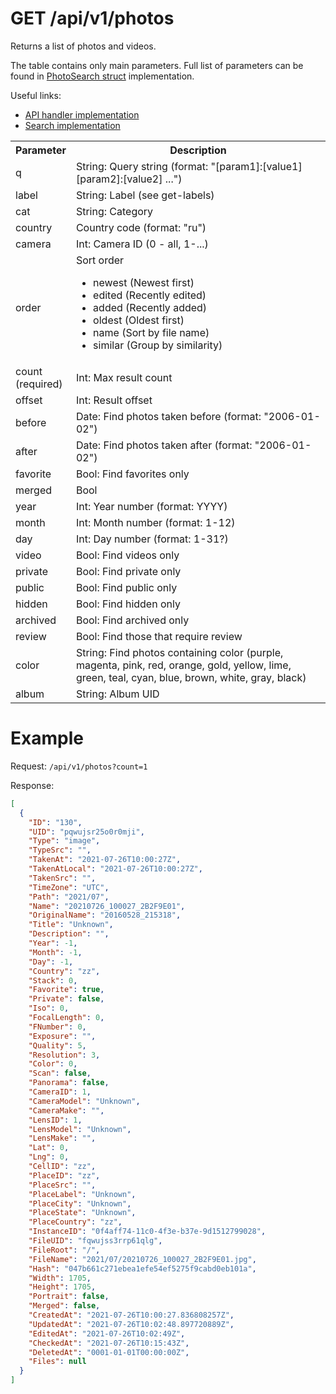# GET /api/v1/photos
Returns a list of photos and videos.

The table contains only main parameters. Full list of parameters can be found in [PhotoSearch struct](https://github.com/photoprism/photoprism/blob/ab40583c9a692730c57d4e9f5f1cd581daeed4c1/internal/form/photo_search.go#L8) implementation.

Useful links:
- [API handler implementation](https://github.com/photoprism/photoprism/blob/ab40583c9a692730c57d4e9f5f1cd581daeed4c1/internal/api/photo_search.go#L27)
- [Search implementation](https://github.com/photoprism/photoprism/blob/ab40583c9a692730c57d4e9f5f1cd581daeed4c1/internal/query/photo_search.go) 


<table>
  <tbody>
    <tr>
      <th align="center">Parameter</th>
      <th align="center">Description</th>
    </tr>
    <tr>
      <td>q</td>
      <td>String: Query string (format: "[param1]:[value1] [param2]:[value2] ...")</td>
    </tr>
    <tr>
      <td>label</td>
      <td>String: Label (see get-labels)</td>
    </tr>
    <tr>
      <td>cat</td>
      <td>String: Category</td>
    </tr>
    <tr>
      <td>country</td>
      <td>Country code (format: "ru")</td>
    </tr>
    <tr>
      <td>camera</td>
      <td>Int: Camera ID (0 - all, 1-...)</td>
    </tr>
    <tr>
      <td>order</td>
      <td>
        Sort order
        <ul>
          <li>newest (Newest first)</li>
          <li>edited (Recently edited)</li>
          <li>added (Recently added)</li>
          <li>oldest (Oldest first)</li>
          <li>name (Sort by file name)</li>
          <li>similar (Group by similarity)</li>
        </ul>
      </td>
    </tr>
    <tr>
      <td>count <br> (required)</td>
      <td>Int: Max result count</td>
    </tr>
    <tr>
      <td>offset</td>
      <td>Int: Result offset</td>
    </tr>
    <tr>
      <td>before</td>
      <td>Date: Find photos taken before (format: "2006-01-02")</td>
    </tr>
    <tr>
      <td>after</td>
      <td>Date: Find photos taken after (format: "2006-01-02")</td>
    </tr>
    <tr>
      <td>favorite</td>
      <td>Bool: Find favorites only</td>
    </tr>
    <tr>
      <td>merged</td>
      <td>Bool</td>
    </tr>
    <tr>
      <td>year</td>
      <td>Int: Year number (format: YYYY)</td>
    </tr>
    <tr>
      <td>month</td>
      <td>Int: Month number (format: 1-12)</td>
    </tr>
    <tr>
      <td>day</td>
      <td>Int: Day number (format: 1-31?)</td>
    </tr>
    <tr>
      <td>video</td>
      <td>Bool: Find videos only</td>
    </tr>
    <tr>
      <td>private</td>
      <td>Bool: Find private only</td>
    </tr>
    <tr>
      <td>public</td>
      <td>Bool: Find public only</td>
    </tr>
    <tr>
      <td>hidden</td>
      <td>Bool: Find hidden only</td>
    </tr>
    <tr>
      <td>archived</td>
      <td>Bool: Find archived only</td>
    </tr>
    <tr>
      <td>review</td>
      <td>Bool: Find those that require review</td>
    </tr>
    <tr>
      <td>color</td>
      <td>
        String: Find photos containing color (purple, magenta, pink, red, orange, gold, yellow, lime, green, teal, cyan, blue, brown, white, gray, black)
      </td>
    </tr>
    <tr>
      <td>album</td>
      <td>String: Album UID</td>
    </tr>
  </tbody>
</table> 


# Example
Request: `/api/v1/photos?count=1`

Response:
```json
[
  {
    "ID": "130",
    "UID": "pqwujsr25o0r0mji",
    "Type": "image",
    "TypeSrc": "",
    "TakenAt": "2021-07-26T10:00:27Z",
    "TakenAtLocal": "2021-07-26T10:00:27Z",
    "TakenSrc": "",
    "TimeZone": "UTC",
    "Path": "2021/07",
    "Name": "20210726_100027_2B2F9E01",
    "OriginalName": "20160528_215318",
    "Title": "Unknown",
    "Description": "",
    "Year": -1,
    "Month": -1,
    "Day": -1,
    "Country": "zz",
    "Stack": 0,
    "Favorite": true,
    "Private": false,
    "Iso": 0,
    "FocalLength": 0,
    "FNumber": 0,
    "Exposure": "",
    "Quality": 5,
    "Resolution": 3,
    "Color": 0,
    "Scan": false,
    "Panorama": false,
    "CameraID": 1,
    "CameraModel": "Unknown",
    "CameraMake": "",
    "LensID": 1,
    "LensModel": "Unknown",
    "LensMake": "",
    "Lat": 0,
    "Lng": 0,
    "CellID": "zz",
    "PlaceID": "zz",
    "PlaceSrc": "",
    "PlaceLabel": "Unknown",
    "PlaceCity": "Unknown",
    "PlaceState": "Unknown",
    "PlaceCountry": "zz",
    "InstanceID": "0f4aff74-11c0-4f3e-b37e-9d1512799028",
    "FileUID": "fqwujss3rrp61qlg",
    "FileRoot": "/",
    "FileName": "2021/07/20210726_100027_2B2F9E01.jpg",
    "Hash": "047b661c271ebea1efe54ef5275f9cabd0eb101a",
    "Width": 1705,
    "Height": 1705,
    "Portrait": false,
    "Merged": false,
    "CreatedAt": "2021-07-26T10:00:27.836808257Z",
    "UpdatedAt": "2021-07-26T10:02:48.897720889Z",
    "EditedAt": "2021-07-26T10:02:49Z",
    "CheckedAt": "2021-07-26T10:15:43Z",
    "DeletedAt": "0001-01-01T00:00:00Z",
    "Files": null
  }
]
```